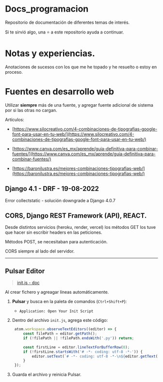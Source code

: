 # Docs_programacion

Repositorio de documentación de diferentes temas de interés.

Si te sirvió algo, una :star: a este repositorio ayuda a continuar.


# Notas y experiencias.

Anotaciones de sucesos con los que me he topado y he resuelto o estoy en proceso.

# Fuentes en desarrollo web

Utilizar **siempre** más de una fuente, y agregar fuente adicional de sistema por si las otras no cargan.

Artículos:

- [https://www.silocreativo.com/4-combinaciones-de-tipografias-google-font-para-usar-en-tu-web/](https://www.silocreativo.com/4-combinaciones-de-tipografias-google-font-para-usar-en-tu-web/)

- [https://www.canva.com/es_mx/aprende/guia-definitiva-para-combinar-fuentes/](https://www.canva.com/es_mx/aprende/guia-definitiva-para-combinar-fuentes/)

- [https://baronilustra.es/mejores-combinaciones-tipografias-web/](https://baronilustra.es/mejores-combinaciones-tipografias-web/)


## Django 4.1 - DRF - 19-08-2022

Error collectstatic - solución downgrade a Django 4.0.7

## CORS, Django REST Framework (API), REACT.

Desde distintos servicios (heroku, render, vercel) los métodos GET los tuve que hacer sin escribir headers en las peticiones.

Métodos POST, se necesitaban para autenticación.

CORS siempre al lado del servidor.

---

## Pulsar Editor

> [init.js - doc](https://pulsar-edit.dev/docs/launch-manual/sections/core-hacking/sections/the-init-file.html)

Al crear fichero y agreagar líneas automáticamente.

1. **Pulsar** y busca en la paleta de comandos (`Ctrl+Shift+P`):
   - `Application: Open Your Init Script`

2. Dentro del archivo `init.js`, agrega este código:

   ```javascript
    atom.workspace.observeTextEditors((editor) => {
        const filePath = editor.getPath();
        if (!filePath || !filePath.endsWith('.py')) return;
    
        const firstLine = editor.lineTextForBufferRow(0);
        if (!firstLine.startsWith('# -*- coding: utf-8 -*-')) {
            editor.setText(`# -*- coding: utf-8 -*-\n${editor.getText()}`);
        }
    });
   ```

3. Guarda el archivo y reinicia Pulsar.
